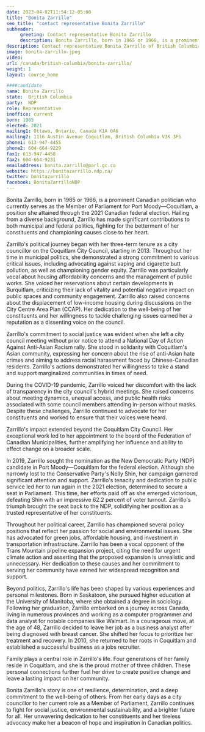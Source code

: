 ```yaml
---
date: 2023-04-02T11:54:12-05:00
title: "Bonita Zarrillo"
seo_title: "contact representative Bonita Zarrillo"
subheader:
     greeting: Contact representative Bonita Zarrillo
     description: Bonita Zarrillo, born in 1965 or 1966, is a prominent Canadian politician who currently serves as the Member of Parliament for Port Moody—Coquitlam, a position she attained through the 2021 Canadian federal election. Hailing from a diverse background, Zarrillo has made significant contributions to both municipal and federal politics, fighting for the betterment of her constituents and championing causes close to her heart.
description: Contact representative Bonita Zarrillo of British Columbia. Contact information for Bonita Zarrillo includes email address, phone number, and mailing address.
image: bonita-zarrillo.jpeg
video:
url: /canada/british-columbia/bonita-zarrillo/
weight: 1
layout: course_home

####candidate
name: Bonita Zarrillo
state:	British Columbia
party:	NDP
role: Representative
inoffice: current
born: 1965
elected: 2021
mailing1: Ottawa, Ontario, Canada K1A 0A6
mailing2: 1116 Austin Avenue Coquitlam, British Columbia V3K 3P5
phone1: 613-947-4455
phone2: 604-664-9229
fax1: 613-947-4458
fax2: 604-664-9231
emailaddress: bonita.zarrillo@parl.gc.ca
website: https://bonitazarrillo.ndp.ca/
twitter: bonitazarrillo
facebook: BonitaZarrilloNDP
---
```


Bonita Zarrillo, born in 1965 or 1966, is a prominent Canadian politician who currently serves as the Member of Parliament for Port Moody—Coquitlam, a position she attained through the 2021 Canadian federal election. Hailing from a diverse background, Zarrillo has made significant contributions to both municipal and federal politics, fighting for the betterment of her constituents and championing causes close to her heart.

Zarrillo's political journey began with her three-term tenure as a city councillor on the Coquitlam City Council, starting in 2013. Throughout her time in municipal politics, she demonstrated a strong commitment to various critical issues, including advocating against vaping and cigarette butt pollution, as well as championing gender equity. Zarrillo was particularly vocal about housing affordability concerns and the management of public works. She voiced her reservations about certain developments in Burquitlam, criticizing their lack of vitality and potential negative impact on public spaces and community engagement. Zarrillo also raised concerns about the displacement of low-income housing during discussions on the City Centre Area Plan (CCAP). Her dedication to the well-being of her constituents and her willingness to tackle challenging issues earned her a reputation as a dissenting voice on the council.

Zarrillo's commitment to social justice was evident when she left a city council meeting without prior notice to attend a National Day of Action Against Anti-Asian Racism rally. She stood in solidarity with Coquitlam's Asian community, expressing her concern about the rise of anti-Asian hate crimes and aiming to address racial harassment faced by Chinese-Canadian residents. Zarrillo's actions demonstrated her willingness to take a stand and support marginalized communities in times of need.

During the COVID-19 pandemic, Zarrillo voiced her discomfort with the lack of transparency in the city council's hybrid meetings. She raised concerns about meeting dynamics, unequal access, and public health risks associated with some council members attending in-person without masks. Despite these challenges, Zarrillo continued to advocate for her constituents and worked to ensure that their voices were heard.

Zarrillo's impact extended beyond the Coquitlam City Council. Her exceptional work led to her appointment to the board of the Federation of Canadian Municipalities, further amplifying her influence and ability to effect change on a broader scale.

In 2019, Zarrillo sought the nomination as the New Democratic Party (NDP) candidate in Port Moody—Coquitlam for the federal election. Although she narrowly lost to the Conservative Party's Nelly Shin, her campaign garnered significant attention and support. Zarrillo's tenacity and dedication to public service led her to run again in the 2021 election, determined to secure a seat in Parliament. This time, her efforts paid off as she emerged victorious, defeating Shin with an impressive 62.2 percent of voter turnout. Zarrillo's triumph brought the seat back to the NDP, solidifying her position as a trusted representative of her constituents.

Throughout her political career, Zarrillo has championed several policy positions that reflect her passion for social and environmental issues. She has advocated for green jobs, affordable housing, and investment in transportation infrastructure. Zarrillo has been a vocal opponent of the Trans Mountain pipeline expansion project, citing the need for urgent climate action and asserting that the proposed expansion is unrealistic and unnecessary. Her dedication to these causes and her commitment to serving her community have earned her widespread recognition and support.

Beyond politics, Zarrillo's life has been shaped by various experiences and personal milestones. Born in Saskatoon, she pursued higher education at the University of Manitoba, where she obtained a degree in sociology. Following her graduation, Zarrillo embarked on a journey across Canada, living in numerous provinces and working as a computer programmer and data analyst for notable companies like Walmart. In a courageous move, at the age of 48, Zarrillo decided to leave her job as a business analyst after being diagnosed with breast cancer. She shifted her focus to prioritize her treatment and recovery. In 2010, she returned to her roots in Coquitlam and established a successful business as a jobs recruiter.

Family plays a central role in Zarrillo's life. Four generations of her family reside in Coquitlam, and she is the proud mother of three children. These personal connections further fuel her drive to create positive change and leave a lasting impact on her community.

Bonita Zarrillo's story is one of resilience, determination, and a deep commitment to the well-being of others. From her early days as a city councillor to her current role as a Member of Parliament, Zarrillo continues to fight for social justice, environmental sustainability, and a brighter future for all. Her unwavering dedication to her constituents and her tireless advocacy make her a beacon of hope and inspiration in Canadian politics.
